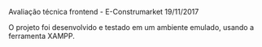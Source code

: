 Avaliação técnica frontend - E-Construmarket 19/11/2017

O projeto foi desenvolvido e testado em um ambiente emulado, usando a ferramenta XAMPP.
